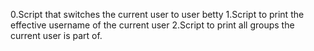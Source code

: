 0.Script that switches the current user to user betty
1.Script to print the effective username of the current user
2.Script to print all groups the current user is part of.
